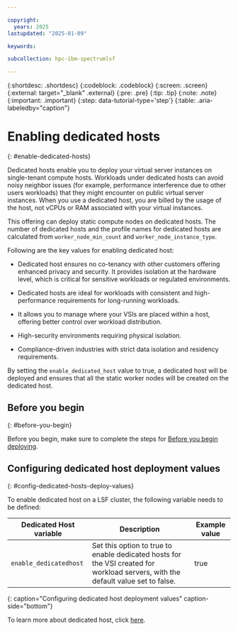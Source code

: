 ```yaml
---

copyright:
  years: 2025
lastupdated: "2025-01-09"

keywords: 

subcollection: hpc-ibm-spectrumlsf

---
```


{:shortdesc: .shortdesc}
{:codeblock: .codeblock}
{:screen: .screen}
{:external: target="_blank" .external}
{:pre: .pre}
{:tip: .tip}
{:note: .note}
{:important: .important}
{:step: data-tutorial-type='step'}
{:table: .aria-labeledby="caption"}

# Enabling dedicated hosts
{: #enable-dedicated-hosts}

Dedicated hosts enable you to deploy your virtual server instances on single-tenant compute hosts. Workloads under dedicated hosts can avoid noisy neighbor issues (for example, performance interference due to other users workloads) that they might encounter on public virtual server instances. When you use a dedicated host, you are billed by the usage of the host, not vCPUs or RAM associated with your virtual instances.

This offering can deploy static compute nodes on dedicated hosts. The number of dedicated hosts and the profile names for dedicated hosts are calculated from `worker_node_min_count` and `worker_node_instance_type`.

Following are the key values for enabling dedicated host:

* Dedicated host ensures no co-tenancy with other customers offering enhanced privacy and security. It provides isolation at the hardware level, which is critical for sensitive workloads or regulated environments.

* Dedicated hosts are ideal for workloads with consistent and high-performance requirements for long-running workloads.

* It allows you to manage where your VSIs are placed within a host, offering better control over workload distribution.

* High-security environments requiring physical isolation.

* Compliance-driven industries with strict data isolation and residency requirements.

By setting the `enable_dedicated_host` value to true, a dedicated host will be deployed and ensures that all the static worker nodes will be created on the dedicated host.

## Before you begin
{: #before-you-begin}

Before you begin, make sure to complete the steps for [Before you begin deploying](/docs-draft/hpc-ibm-spectrumlsf?topic=hpc-ibm-spectrumlsf-getting-started-tutorial&interface=ui).

## Configuring dedicated host deployment values
{: #config-dedicated-hosts-deploy-values}

To enable dedicated host on a LSF cluster, the following variable needs to be defined:

| Dedicated Host variable | Description | Example value |
| ----- | ----------- | --------------- |
| `enable_dedicatedhost` | Set this option to true to enable dedicated hosts for the VSI created for workload servers, with the default value set to false. | true |
{: caption="Configuring dedicated host deployment values" caption-side="bottom"}

To learn more about dedicated host, click [here](/docs/vpc?topic=vpc-creating-dedicated-hosts-instances&interface=ui).
